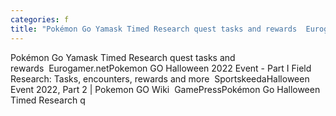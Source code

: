 ```yaml
---
categories: f
title: "Pokémon Go Yamask Timed Research quest tasks and rewards  Eurogamernet"
---
```

Pokémon Go Yamask Timed Research quest tasks and rewards&nbsp;&nbsp;Eurogamer.netPokemon GO Halloween 2022 Event - Part I Field Research: Tasks, encounters, rewards and more&nbsp;&nbsp;SportskeedaHalloween Event 2022, Part 2 | Pokemon GO Wiki&nbsp;&nbsp;GamePressPokémon Go Halloween Timed Research q